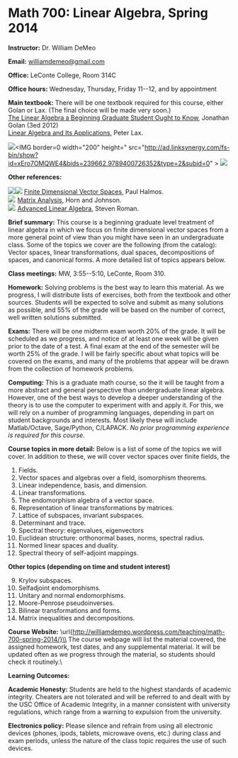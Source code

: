 <link href="style.css" type="text/css" rel="stylesheet"></link>
<style type="text/css">
	img.resize{
	width:540px; /* you can use % */
	height:auto;
	}
</style>
	  
Math 700: Linear Algebra, Spring 2014
=====================================
**Instructor:** Dr. William DeMeo

**Email:** williamdemeo@gmail.com

**Office:** LeConte College, Room 314C

**Office hours:** Wednesday, Thursday, Friday 11--12, and by appointment

**Main textbook:** There will be one textbook required for this course, either Golan or Lax.  (The final choice will be made very soon.)
<br/>
[The Linear Algebra a Beginning Graduate Student Ought to Know](http://click.linksynergy.com/link?id=xEro7OMQWE4&offerid=239662.9789400726352&type=2&murl=http%3A%2F%2Fsearch.barnesandnoble.com%2FLinear-Algebra-a-Beginning-Graduate-Student-Ought-to-Know%2FJonathan-S-Golan%2Fe%2F9789400726352), Jonathan Golan  (3ed 2012)
 <br/>
[Linear Algebra and Its Applications](http://click.linksynergy.com/link?id=xEro7OMQWE4&offerid=239662.9780471751564&type=2&murl=http%3A%2F%2Fsearch.barnesandnoble.com%2FLinear-Algebra-and-Its-Applications%2FPeter-D-Lax%2Fe%2F9780471751564), Peter Lax.
<br/>
<!-- GOLAN -->
<a href="http://click.linksynergy.com/link?id=xEro7OMQWE4&offerid=239662.9789400726352&type=2&murl=http%3A%2F%2Fsearch.barnesandnoble.com%2FLinear-Algebra-a-Beginning-Graduate-Student-Ought-to-Know%2FJonathan-S-Golan%2Fe%2F9789400726352"><IMG border=0 src="http://images.barnesandnoble.com/images/229900000/229902005.JPG" ></a><IMG border=0 width="200" height=" src="http://ad.linksynergy.com/fs-bin/show?id=xEro7OMQWE4&bids=239662.9789400726352&type=2&subid=0" > <a href="http://click.linksynergy.com/link?id=xEro7OMQWE4&offerid=239662.9780471751564&type=2&murl=http%3A%2F%2Fsearch.barnesandnoble.com%2FLinear-Algebra-and-Its-Applications%2FPeter-D-Lax%2Fe%2F9780471751564"><IMG border=0 src="http://images.barnesandnoble.com/images/218710000/218716309.JPG" ></a><IMG border=0 width=1 height=1 src="http://ad.linksynergy.com/fs-bin/show?id=xEro7OMQWE4&bids=239662.9780471751564&type=2&subid=0" >


**Other references:**
 <br/>
<!--HALMOS FDVS -->
<a href="http://click.linksynergy.com/link?id=xEro7OMQWE4&offerid=239662.9781614272816&type=2&murl=http%3A%2F%2Fsearch.barnesandnoble.com%2FFinite-Dimensional-Vector-Spaces%2FPR-Halmos%2Fe%2F9781614272816"><IMG border=0 src="http://images.barnesandnoble.com/images/170670000/170671757.JPG" ></a><IMG border=0 width=.5 height=.5 src="http://ad.linksynergy.com/fs-bin/show?id=xEro7OMQWE4&bids=239662.9781614272816&type=2&subid=0" >
[Finite Dimensional Vector Spaces](http://click.linksynergy.com/link?id=xEro7OMQWE4&offerid=239662.9781614272816&type=2&murl=http%3A%2F%2Fsearch.barnesandnoble.com%2FFinite-Dimensional-Vector-Spaces%2FPR-Halmos%2Fe%2F9781614272816), Paul Halmos.
 <br/>
<a href="http://click.linksynergy.com/link?id=xEro7OMQWE4&offerid=239662.2580521386329&type=2&murl=http%3A%2F%2Fsearch.barnesandnoble.com%2FMatrix-Analysis%2FRoger-A-Horn%2Fe%2F2580521386329"><IMG border=0 src="http://images.barnesandnoble.com/images/19810000/19815414.JPG" ></a><IMG border=0 width=1 height=1 src="http://ad.linksynergy.com/fs-bin/show?id=xEro7OMQWE4&bids=239662.2580521386329&type=2&subid=0" >
[Matrix Analysis](http://click.linksynergy.com/link?id=xEro7OMQWE4&offerid=239662.2580521386329&type=2&murl=http%3A%2F%2Fsearch.barnesandnoble.com%2FMatrix-Analysis%2FRoger-A-Horn%2Fe%2F2580521386329), Horn and Johnson.
<br/>
<a href="http://click.linksynergy.com/link?id=xEro7OMQWE4&offerid=239662.9780387728285&type=2&murl=http%3A%2F%2Fsearch.barnesandnoble.com%2FAdvanced-Linear-Algebra%2FSteven-Roman%2Fe%2F9780387728285"><IMG border=0 src="http://images.barnesandnoble.com/images/224350000/224357618.JPG" ></a><IMG border=0 width=1 height=1 src="http://ad.linksynergy.com/fs-bin/show?id=xEro7OMQWE4&bids=239662.9780387728285&type=2&subid=0" >
[Advanced Linear Algebra](http://click.linksynergy.com/link?id=xEro7OMQWE4&offerid=239662.9780387728285&type=2&murl=http%3A%2F%2Fsearch.barnesandnoble.com%2FAdvanced-Linear-Algebra%2FSteven-Roman%2Fe%2F9780387728285), Steven Roman.

**Brief summary:** This course is a beginning graduate level treatment
of linear algebra in which we focus on finite dimensional vector spaces from a
more general point of view than you might have seen in an undergraduate class.  Some of the topics we cover are the following (from the catalog): Vector spaces, linear transformations, dual spaces, decompositions of spaces, and canonical forms.  A more detailed list of topics appears below.

**Class meetings:** MW, 3:55--5:10, LeConte, Room 310.

**Homework:** Solving problems is the best way to learn this material.  As we progress, I will distribute lists of exercises, both from the textbook and other sources.  Students will be expected to solve and submit as many solutions as possible, and 55% of the grade will be based on the number of correct, well written solutions submitted.

**Exams:** There will be one midterm exam worth 20% of the grade.
It will be scheduled as we progress, and notice of at least one week will be
given prior to the date of a test.  A final exam at the end of the semester will
be worth 25% of the grade. I will be fairly specific about what topics
will be covered on the exams, and many of the problems that appear will be drawn
from the collection of homework problems.

**Computing:**
This is a graduate math course, so the it will be taught from a more abstract and general perspective than undergraduate linear algebra.  However, one of the best ways to develop a deeper understanding of the theory is to use the computer to experiment with and apply it. For this, we will rely on a number of programming languages, depending in part on student backgrounds and interests.  Most likely these will include Matlab/Octave, Sage/Python, C/LAPACK. *No prior programming experience is required for this course.*

**Course topics in more detail:** 
Below is a list of some of the topics we will cover.  In addition to these, we will 
cover vector spaces over finite fields, the 

1.  Fields.
2.  Vector spaces and algebras over a field, isomorphism theorems.
5.  Linear independence, basis, and dimension.
6.  Linear transformations.
7.  The endomorphism algebra of a vector space.
8.  Representation of linear transformations by matrices.
8.  Lattice of subspaces, invariant subspaces.
9.  Determinant and trace.
9.  Spectral theory: eigenvalues, eigenvectors
9.  Euclidean structure: orthonormal bases, norms, spectral radius.
9.  Normed linear spaces and duality.
9.  Spectral theory of self-adjoint mappings.

**Other topics (depending on time and student interest)**

9.  Krylov subspaces.
9.  Selfadjoint endomorphisms.
9.  Unitary and normal endomorphisms.
9.  Moore-Penrose pseudoinverses.
9.  Bilinear transformations and forms.
9.  Matrix inequalities and decompositions.


<!--
1.  **Review of Fundamentals:** Linear Space, Isomorphism; Subspace; Linear Dependence; Basis, Dimension; Quotient Space.
2.  **Duality:** Linear Functions; Dual of a Linear Space; Annihilator; Codimension; Quadrature Formula.</li>
3.  **Linear Mappings:** Domain and Target Space; Nullspace and Range; Fundamental Theorem; Underdetermined Linear Systems; Interpolation; Difference Equations; Algebra of Linear Mappings; Dimension of Nullspace and Range; Transposition; Similarity; Projections.
3.  **Matrices:** Rows and Columns, Matrix Multiplication, Transposition, Rank, Gaussian Elimination
3.  **Determinant and Trace:** Ordered Simplices; Signed Volume,  Determinant; Permutation Group; Formula for Determinant; Multiplicative Property; Laplace Expansion; Cramer's Rule; Trace
3.  **Spectral Theory:** Iteration of Linear Maps; Eigenvalues, Eigenvectors; Fibonacci Sequence; Characteristic Polynomial; Trace and Determinant Revisited; Spectral Mapping Theorem; Cayley-Hamilton Theorem; Generalized Eigenvectors; Spectral Theorem; Minimal Polynomial; When Are Two Matrices Similar; Commuting Maps.
1.  **Euclidean Structure:** Scalar Product, Distance; Schwarz Inequality; Orthonormal Basis; Gram-Schmidt; Orthogonal Complement; Orthogonal Projection; Adjoint; Overdetermined Systems; Isometry; The Orthogonal Group; Norm of a Linear Map; Completeness Local Compactness; Complex Euclidean Structure; Spectral Radius; Hilbert-Schmidt Norm; Cross Product.
1.  **Spectral Theory of Self-Adjoint Mappings:** Quadratic Forms; Law of Inertia; Spectral Resolution; Commuting Maps; Anti-Self-Adjoint Maps; Normal Maps; Rayleigh Quotient; Minmax Principle; Norm and Eigenvalues.
1.  **Calculus of Vector- and Matrix-Valued Functions:** Convergence in Norm; Rules of Differentiation, Derivative of det A(t), Matrix Exponential; Simple Eigenvalues; Multiple Eigenvalues; Rellich's Theorem; Avoidance of Crossing.
1.  **Matrix Inequalities:** Positive Self-Adjoint Matrices; Monotone Matrix Functions; Gram Matrices; Schur's Theorem; The Determinant of Positive Matrices; Integral Formula for Determinants; Eigenvalues; Separation of Eigenvalues; Wielandt-Hoffman Theorem; Smallest and Largest Eigenvalue; Matrices with Positive Self-Adjoint Part; Polar Decomposition; Singular Values;  Singular Value Decomposition; 

And a selection of topic from the following, as time permits and depending on students' interests:
+  **Convexity:** Convex Sets; Gauge Function; Hahn-Banach Theorem; Support
Function; Caratheodory's Theorem; Konig-Birkhoff Theorem; Helly's Theorem.
+  **The Duality Theorem:** Farkas-Minkowski Theorem; Duality Theorem;
Economics Interpretation; Minmax Theorem. 
+  **Normed Linear Spaces:** Norm; l<sup>p</sup> Norms; Equivalence of
Norms; Completeness; Local Compactness; Theorem of F. Riesz; Dual Norm; Distance
from Subspace;  Normed Quotient Space;  Complex Normed Spaces; Complex
Hahn-Banach Theorem; Characterization of Euclidean Spaces. 
+  **Linear Mappings Between Normed Linear Spaces:** Norm of a Mapping; Norm
of Transpose; Normed Algebra of Maps; Invertible Maps; Spectral Radius; 
+  **Positive Matrices:** Perron's Theorem; Stochastic Matrices; Frobenius'
Theorem.
+  **How to Calculate the Eigenvalues of Self-Adjoint Matrices:** QR
Factorization; Using the QR Factorization to Solve Systems of Equations; The QR
Algorithm for Finding Eigenvalues;  Householder Reflection for OR Factorization;
Tridiagonal Form;  Analogy of QR Algorithm and Toda Flow;  Moser's Theorem.
-->

**Course Website:**
\url{http://williamdemeo.wordpress.com/teaching/math-700-spring-2014/}\\
The course webpage will list the material covered, the assigned homework, test dates, and any
supplemental material. It will be updated often as we progress through the
material, so students should check it routinely.\\ 

**Learning Outcomes:** 

**Academic Honesty:**  Students are held to the highest standards
of academic integrity.  Cheaters are not tolerated and will be
referred to and dealt with by the USC Office of Academic Integrity, in a  manner
consistent with university regulations, which range from a warning to expulsion
from the university.

**Electronics policy:** Please silence and refrain from using all electronic
devices (phones, ipods, tablets, microwave ovens, etc.) during class and exam
periods, unless the nature of the class topic requires the use of such devices. 

